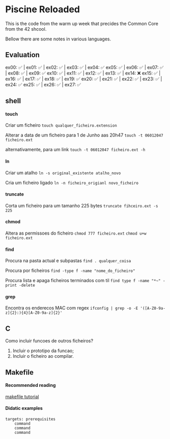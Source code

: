 # Piscine Reloaded
This is the code from the warm up week that precides the Common Core from the 42 shcool.

Bellow there are some notes in various languages.

## Evaluation
ex00: :white_check_mark: | ex01: :white_check_mark: | ex02: :white_check_mark: | ex03: :white_check_mark: | ex04: :white_check_mark:
ex05: :white_check_mark: | ex06: :white_check_mark: | ex07: :white_check_mark: | ex08: :white_check_mark: | ex09: :white_check_mark:
ex10: :white_check_mark: | ex11: :white_check_mark: | ex12: :white_check_mark: | ex13: :white_check_mark: | ex14: :x:
ex15: :white_check_mark: | ex16: :white_check_mark: | ex17: :white_check_mark: | ex18: :white_check_mark: | ex19: :white_check_mark:
ex20: :white_check_mark: | ex21: :white_check_mark: | ex22: :white_check_mark: | ex23: :white_check_mark: | ex24: :white_check_mark:
ex25: :white_check_mark: | ex26: :white_check_mark: | ex27: :white_check_mark:

## shell
#### touch
Criar um ficheiro
`touch qualquer_ficheiro.extension`

Alterar a data de um ficheiro para 1 de Junho aas 20h47
`touch -t 06012047 ficheiro.ext`

alternativamente, para um link
`touch -t 06012047 ficheiro.ext -h`

#### ln
Criar um atalho
`ln -s original_existente atalho_novo`

Cria um ficheiro ligado
`ln -n ficheiro_origianl novo_ficheiro`

#### truncate
Corta um ficheiro para um tamanho 225 bytes
`truncate fihceiro.ext -s 225`
#### chmod
Altera as permissoes do ficheiro
`chmod 777 ficheiro.ext`
`chmod u+w ficheiro.ext`

#### find
Procura na pasta actual e subpastas
`find . qualquer_coisa`

Procura por ficheiros
`find -type f -name "nome_do_ficheiro"`

Procura lista e apaga ficheiros terminados com til
`find type f -name "*~" -print -delete`

#### grep
Encontra os enderecos MAC com regex
`ifconfig | grep -o -E '([A-Z0-9a-z]{2}:){4}[A-Z0-9a-z]{2}'`

## C
Como incluir funcoes de outros ficheiros?
1. Incluir o prototipo da funcao;
2. Incluir o ficheiro ao compilar.

## Makefile
#### Recommended reading
[makefile tutorial](https://makefiletutorial.com/)

#### Didatic examples
```make
targets: prerequisites
	command
	command
	command
```
